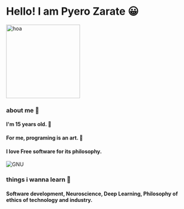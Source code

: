 # Hello! I am Pyero Zarate 😀

<img src="https://gnuevangelist.github.io/Pyero-s-blog/foto.png" alt="hoa" width="200"/>

### about me 🙇
#### I'm 15 years old. 🙍
#### For me, programing is an art. 🎨
#### I love Free software for its philosophy. 
![GNU](https://static.fsf.org/nosvn/logos/campaigns_gnu.small.png)
### things i wanna learn 🌱
#### Software development, Neuroscience, Deep Learning, Philosophy of ethics of technology and industry.



